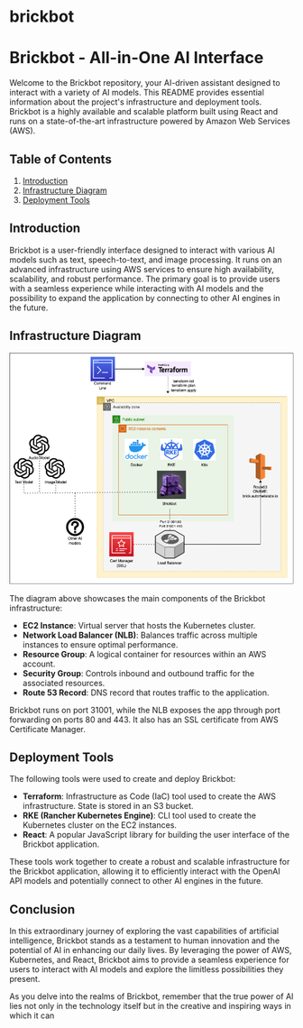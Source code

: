 # brickbot

# Brickbot - All-in-One AI Interface

Welcome to the Brickbot repository, your AI-driven assistant designed to interact with a variety of AI models. This README provides essential information about the project's infrastructure and deployment tools. Brickbot is a highly available and scalable platform built using React and runs on a state-of-the-art infrastructure powered by Amazon Web Services (AWS).

## Table of Contents

1. [Introduction](#introduction)
2. [Infrastructure Diagram](#infrastructure-diagram)
3. [Deployment Tools](#deployment-tools)

## Introduction

Brickbot is a user-friendly interface designed to interact with various AI models such as text, speech-to-text, and image processing. It runs on an advanced infrastructure using AWS services to ensure high availability, scalability, and robust performance. The primary goal is to provide users with a seamless experience while interacting with AI models and the possibility to expand the application by connecting to other AI engines in the future.

## Infrastructure Diagram

![Infra Diagram](brickbot-infra.png)

The diagram above showcases the main components of the Brickbot infrastructure:

- **EC2 Instance**: Virtual server that hosts the Kubernetes cluster.
- **Network Load Balancer (NLB)**: Balances traffic across multiple instances to ensure optimal performance.
- **Resource Group**: A logical container for resources within an AWS account.
- **Security Group**: Controls inbound and outbound traffic for the associated resources.
- **Route 53 Record**: DNS record that routes traffic to the application.

Brickbot runs on port 31001, while the NLB exposes the app through port forwarding on ports 80 and 443. It also has an SSL certificate from AWS Certificate Manager.

## Deployment Tools

The following tools were used to create and deploy Brickbot:

- **Terraform**: Infrastructure as Code (IaC) tool used to create the AWS infrastructure. State is stored in an S3 bucket.
- **RKE (Rancher Kubernetes Engine)**: CLI tool used to create the Kubernetes cluster on the EC2 instances.
- **React**: A popular JavaScript library for building the user interface of the Brickbot application.

These tools work together to create a robust and scalable infrastructure for the Brickbot application, allowing it to efficiently interact with the OpenAI API models and potentially connect to other AI engines in the future.

## Conclusion

In this extraordinary journey of exploring the vast capabilities of artificial intelligence, Brickbot stands as a testament to human innovation and the potential of AI in enhancing our daily lives. By leveraging the power of AWS, Kubernetes, and React, Brickbot aims to provide a seamless experience for users to interact with AI models and explore the limitless possibilities they present.

As you delve into the realms of Brickbot, remember that the true power of AI lies not only in the technology itself but in the creative and inspiring ways in which it can

